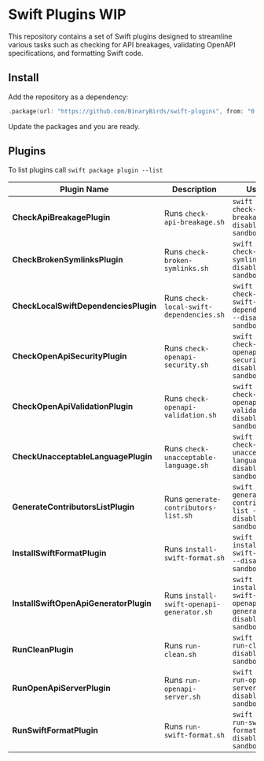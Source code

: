 # Swift Plugins WIP

This repository contains a set of Swift plugins designed to streamline various tasks such as checking for API breakages, validating OpenAPI specifications, and formatting Swift code.

## Install

Add the repository as a dependency:

```swift
.package(url: "https://github.com/BinaryBirds/swift-plugins", from: "0.0.1"),
```

Update the packages and you are ready.

## Plugins

To list plugins call `swift package plugin --list`


| Plugin Name                        | Description                         | Usage                                         |
|------------------------------------|-------------------------------------|-----------------------------------------------|
| **CheckApiBreakagePlugin**         | Runs `check-api-breakage.sh`        | `swift package check-api-breakage --disable-sandbox`|
| **CheckBrokenSymlinksPlugin**      | Runs `check-broken-symlinks.sh`     | `swift package check-broken-symlinks --disable-sandbox`|
| **CheckLocalSwiftDependenciesPlugin** | Runs `check-local-swift-dependencies.sh` | `swift package check-local-swift-dependencies --disable-sandbox`|
| **CheckOpenApiSecurityPlugin**     | Runs `check-openapi-security.sh`    | `swift package check-openapi-security --disable-sandbox`|
| **CheckOpenApiValidationPlugin**   | Runs `check-openapi-validation.sh`  | `swift package check-openapi-validation --disable-sandbox`|
| **CheckUnacceptableLanguagePlugin**| Runs `check-unacceptable-language.sh` | `swift package check-unacceptable-language --disable-sandbox`|
| **GenerateContributorsListPlugin** | Runs `generate-contributors-list.sh` | `swift package generate-contributors-list --disable-sandbox`|
| **InstallSwiftFormatPlugin**       | Runs `install-swift-format.sh`      | `swift package install-swift-format --disable-sandbox`|
| **InstallSwiftOpenApiGeneratorPlugin** | Runs `install-swift-openapi-generator.sh` | `swift package install-swift-openapi-generator --disable-sandbox`|
| **RunCleanPlugin**                 | Runs `run-clean.sh`                 | `swift package run-clean --disable-sandbox`|
| **RunOpenApiServerPlugin**         | Runs `run-openapi-server.sh`        | `swift package run-openapi-server --disable-sandbox`|
| **RunSwiftFormatPlugin**           | Runs `run-swift-format.sh`          | `swift package run-swift-format --disable-sandbox`|
